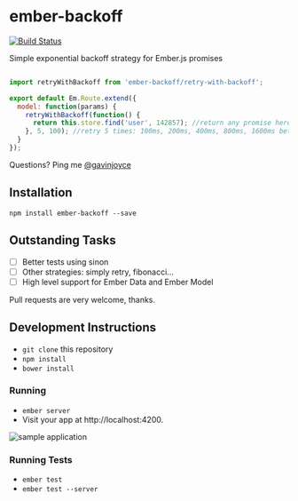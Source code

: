 # ember-backoff

[![Build Status](https://travis-ci.org/GavinJoyce/ember-backoff.svg)](https://travis-ci.org/GavinJoyce/ember-backoff)

Simple exponential backoff strategy for Ember.js promises

```javascript

import retryWithBackoff from 'ember-backoff/retry-with-backoff';

export default Em.Route.extend({
  model: function(params) {
    retryWithBackoff(function() {
      return this.store.find('user', 142857); //return any promise here
    }, 5, 100); //retry 5 times: 100ms, 200ms, 400ms, 800ms, 1600ms between tries
  }
});

```

Questions? Ping me [@gavinjoyce](https://twitter.com/gavinjoyce)

## Installation

`npm install ember-backoff --save`

## Outstanding Tasks

 * [ ] Better tests using sinon
 * [ ] Other strategies: simply retry, fibonacci...
 * [ ] High level support for Ember Data and Ember Model

Pull requests are very welcome, thanks.

## Development Instructions

* `git clone` this repository
* `npm install`
* `bower install`

### Running

* `ember server`
* Visit your app at http://localhost:4200.

![sample application](https://cloud.githubusercontent.com/assets/2526/4193579/ed8937dc-37a2-11e4-93e6-3b20b53fb315.png)

### Running Tests

* `ember test`
* `ember test --server`
